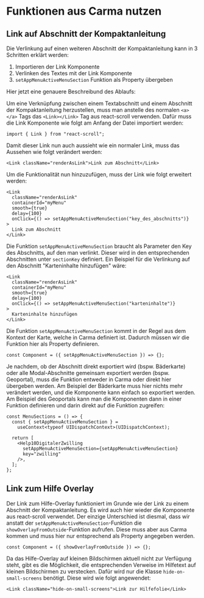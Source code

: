 # Funktionen aus Carma nutzen

## Link auf Abschnitt der Kompaktanleitung

Die Verlinkung auf einen weiteren Abschnitt der Kompaktanleitung kann in 3 Schritten erklärt werden:

1. Importieren der Link Komponente
2. Verlinken des Textes mit der Link Komponente
3. `setAppMenuActiveMenuSection` Funktion als Property übergeben

Hier jetzt eine genauere Beschreibund des Ablaufs:

Um eine Verknüpfung zwischen einem Textabschnitt und einem Abschnitt der Kompaktanleitung herzustellen, muss man anstelle des normalen `<a></a>` Tags das `<Link></Link>` Tag aus react-scroll verwenden.
Dafür muss die Link Komponente wie folgt am Anfang der Datei importiert werden:

```tsx
import { Link } from "react-scroll";
```

Damit dieser Link nun auch aussieht wie ein normaler Link, muss das Aussehen wie folgt verändert werden:

```tsx
<Link className="renderAsLink">Link zum Abschnitt</Link>
```

Um die Funktionalität nun hinzuzufügen, muss der Link wie folgt erweitert werden:

```tsx
<Link
  className="renderAsLink"
  containerId="myMenu"
  smooth={true}
  delay={100}
  onClick={() => setAppMenuActiveMenuSection("key_des_abschnitts")}
>
  Link zum Abschnitt
</Link>
```

Die Funktion `setAppMenuActiveMenuSection` braucht als Parameter den Key des Abschnitts, auf den man verlinkt. Dieser wird in den entsprechenden Abschnitten unter `sectionKey` definiert.
Ein Beispiel für die Verlinkung auf den Abschnitt "Karteninhalte hinzufügen" wäre:

```tsx
<Link
  className="renderAsLink"
  containerId="myMenu"
  smooth={true}
  delay={100}
  onClick={() => setAppMenuActiveMenuSection("karteninhalte")}
>
  Karteninhalte hinzufügen
</Link>
```

Die Funktion `setAppMenuActiveMenuSection` kommt in der Regel aus dem Kontext der Karte, welche in Carma definiert ist. Dadurch müssen wir die Funktion hier als Property definieren.

```tsx
const Component = ({ setAppMenuActiveMenuSection }) => {};
```

Je nachdem, ob der Abschnitt direkt exportiert wird (bspw. Bäderkarte) oder alle Modal-Abschnitte gemeinsam exportiert werden (bspw. Geoportal), muss die Funktion entweder in Carma oder direkt hier übergeben werden.
Am Beispiel der Bäderkarte muss hier nichts mehr verändert werden, und die Komponente kann einfach so exportiert werden.
Am Beispiel des Geoportals kann man die Komponenten dann in einer Funktion definieren und darin direkt auf die Funktion zugreifen:

```tsx
const MenuSections = () => {
  const { setAppMenuActiveMenuSection } =
    useContext<typeof UIDispatchContext>(UIDispatchContext);

  return [
    <Help10DigitalerZwilling
      setAppMenuActiveMenuSection={setAppMenuActiveMenuSection}
      key="zwilling"
    />,
  ];
};
```

## Link zum Hilfe Overlay

Der Link zum Hilfe-Overlay funktioniert im Grunde wie der Link zu einem Abschnitt der Kompaktanleitung. Es wird auch hier wieder die <Link></Link> Komponente aus react-scroll verwendet. Der einzige Unterschied ist diesmal, dass wir anstatt der `setAppMenuActiveMenuSection`-Funktion die `showOverlayFromOutside`-Funktion aufrufen. Diese muss aber aus Carma kommen und muss hier nur entsprechend als Property angegeben werden.

```tsx
const Component = ({ showOverlayFromOutside }) => {};
```

Da das Hilfe-Overlay auf kleinen Bildschirmen aktuell nicht zur Verfügung steht, gibt es die Möglichkeit, die entsprechenden Verweise im Hilfetext auf kleinen Bildschirmen zu verstecken. Dafür wird nur die Klasse `hide-on-small-screens` benötigt. Diese wird wie folgt angewendet:

```tsx
<Link className="hide-on-small-screens">Link zur Hilfefolie</Link>
```
